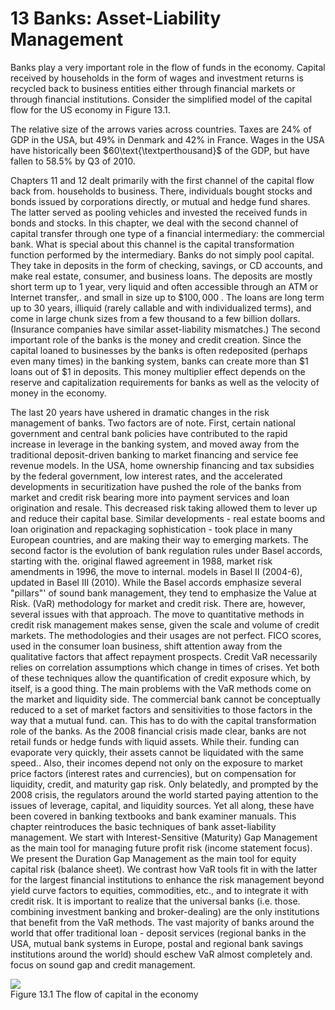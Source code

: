 # 13 Banks: Asset-Liability Management  

Banks play a very important role in the flow of funds in the economy. Capital received by households in the form of wages and investment returns is recycled back to business entities either through financial markets or through financial institutions. Consider the simplified model of the capital flow for the US economy in Figure 13.1.  

The relative size of the arrows varies across countries. Taxes are $24\%$ of GDP in the USA, but $49\%$ in Denmark and $42\%$ in France. Wages in the USA have historically been $60\text{\textperthousand}$ of the GDP, but have fallen to $58.5\%$ by Q3 of 2010.  

Chapters 11 and 12 dealt primarily with the first channel of the capital flow back from. households to business. There, individuals bought stocks and bonds issued by corporations directly, or mutual and hedge fund shares. The latter served as pooling vehicles and invested the received funds in bonds and stocks. In this chapter, we deal with the second channel of capital transfer through one type of a financial intermediary: the commercial bank. What is special about this channel is the capital transformation function performed by the intermediary. Banks do not simply pool capital. They take in deposits in the form of checking, savings, or CD accounts, and make real estate, consumer, and business loans. The deposits are mostly short term up to 1 year, very liquid and often accessible through an ATM or Internet transfer,. and small in size up to $\$100,000$ . The loans are long term up to 30 years, illiquid (rarely callable and with individualized terms), and come in large chunk sizes from a few thousand to a few billion dollars. (Insurance companies have similar asset-liability mismatches.) The second important role of the banks is the money and credit creation. Since the capital loaned to businesses by the banks is often redeposited (perhaps even many times) in the banking system, banks can create more than $\$1$ loans out of $\$1$ in deposits. This money multiplier effect depends on the reserve and capitalization requirements for banks as well as the velocity of money in the economy.  

The last 20 years have ushered in dramatic changes in the risk management of banks. Two factors are of note. First, certain national government and central bank policies have contributed to the rapid increase in leverage in the banking system, and moved away from the traditional deposit-driven banking to market financing and service fee revenue models. In the USA, home ownership financing and tax subsidies by the federal government, low interest rates, and the accelerated developments in securitization have pushed the role of the banks from market and credit risk bearing more into payment services and loan origination and resale. This decreased risk taking allowed them to lever up and reduce their capital base. Similar developments - real estate booms and loan origination and repackaging sophistication - took place in many European countries, and are making their way to emerging markets. The second factor is the evolution of bank regulation rules under Basel accords, starting with the. original flawed agreement in 1988, market risk amendments in 1996, the move to internal. models in Basel II (2004-6), updated in Basel III (2010). While the Basel accords emphasize several "pillars"' of sound bank management, they tend to emphasize the Value at Risk. (VaR) methodology for market and credit risk. There are, however, several issues with that approach. The move to quantitative methods in credit risk management makes sense, given the scale and volume of credit markets. The methodologies and their usages are not perfect. FICO scores, used in the consumer loan business, shift attention away from the qualitative factors that affect repayment prospects. Credit VaR necessarily relies on correlation assumptions which change in times of crises. Yet both of these techniques allow the quantification of credit exposure which, by itself, is a good thing. The main problems with the VaR methods come on the market and liquidity side. The commercial bank cannot be conceptually reduced to a set of market factors and sensitivities to those factors in the way that a mutual fund. can. This has to do with the capital transformation role of the banks. As the 2008 financial crisis made clear, banks are not retail funds or hedge funds with liquid assets. While their. funding can evaporate very quickly, their assets cannot be liquidated with the same speed.. Also, their incomes depend not only on the exposure to market price factors (interest rates and currencies), but on compensation for liquidity, credit, and maturity gap risk. Only belatedly, and prompted by the 2008 crisis, the regulators around the world started paying attention to the issues of leverage, capital, and liquidity sources. Yet all along, these have been covered in banking textbooks and bank examiner manuals. This chapter reintroduces the basic techniques of bank asset-liability management. We start with Interest-Sensitive (Maturity) Gap Management as the main tool for managing future profit risk (income statement focus). We present the Duration Gap Management as the main tool for equity capital risk (balance sheet). We contrast how VaR tools fit in with the latter for the largest financial institutions to enhance the risk management beyond yield curve factors to equities, commodities, etc., and to integrate it with credit risk. It is important to realize that the universal banks (i.e. those. combining investment banking and broker-dealing) are the only institutions that benefit from the VaR methods. The vast majority of banks around the world that offer traditional loan - deposit services (regional banks in the USA, mutual bank systems in Europe, postal and regional bank savings institutions around the world) should eschew VaR almost completely and. focus on sound gap and credit management.  

![](142538a385ab329f645f44b7f0f6bbda56dbef7608d70d684d92c80106c5e35f.jpg)  
Figure 13.1 The flow of capital in the economy  
